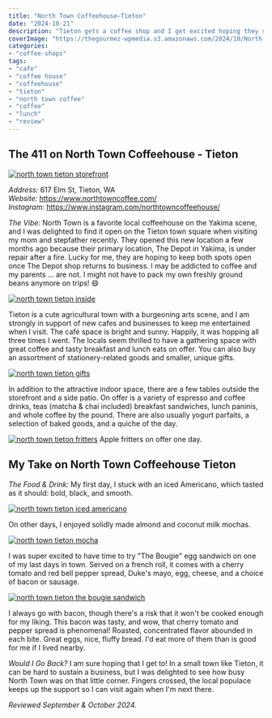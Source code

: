 ```yaml
---
title: "North Town Coffeehouse–Tieton"
date: "2024-10-21"
description: "Tieton gets a coffee shop and I get excited hoping they stick around for my next visit! Plus, that's a delicious breakfast sandwich."
coverImage: "https://thegourmez-wpmedia.s3.amazonaws.com/2024/10/North-Town-Tieton+(12).jpg"
categories:
- "coffee-shops"
tags:
- "cafe"
- "coffee house"
- "coffeehouse"
- "tieton"
- "north town coffee"
- "coffee"
- "lunch"
- "review"
---
```

## The 411 on North Town Coffeehouse - Tieton

[![north town tieton storefront](https://thegourmez-wpmedia.s3.amazonaws.com/2024/10/North-Town-Tieton+(2).jpg)](https://thegourmez-wpmedia.s3.amazonaws.com/2024/10/North-Town-Tieton+(2).jpg)

*Address:* 617 Elm St, Tieton, WA\
*Website:* <https://www.northtowncoffee.com/>\
*Instagram:* <https://www.instagram.com/northtowncoffeehouse/>

*The Vibe:* North Town is a favorite local coffeehouse on the Yakima scene, and I was delighted to find it open on the Tieton town square when visiting my mom and stepfather recently. They opened this new location a few months ago because their primary location, The Depot in Yakima, is under repair after a fire. Lucky for me, they are hoping to keep both spots open once The Depot shop returns to business. I may be addicted to coffee and my parents ... are not. I might not have to pack my own freshly ground beans anymore on trips! 😄

[![north town tieton inside](https://thegourmez-wpmedia.s3.amazonaws.com/2024/10/North-Town-Tieton+(13).jpg)](https://thegourmez-wpmedia.s3.amazonaws.com/2024/10/North-Town-Tieton+(13).jpg)

Tieton is a cute agricultural town with a burgeoning arts scene, and I am strongly in support of new cafes and businesses to keep me entertained when I visit. The café space is bright and sunny. Happily, it was hopping all three times I went. The locals seem thrilled to have a gathering space with great coffee and tasty breakfast and lunch eats on offer. You can also buy an assortment of stationery-related goods and smaller, unique gifts.

[![north town tieton gifts](https://thegourmez-wpmedia.s3.amazonaws.com/2024/10/North-Town-Tieton+(14).jpg)](https://thegourmez-wpmedia.s3.amazonaws.com/2024/10/North-Town-Tieton+(14).jpg)

In addition to the attractive indoor space, there are a few tables outside the storefront and a side patio. On offer is a variety of espresso and coffee drinks, teas (matcha & chai included) breakfast sandwiches, lunch paninis, and whole coffee by the pound. There are also usually yogurt parfaits, a selection of baked goods, and a quiche of the day.

<div class="caption">

[![north town tieton fritters](https://thegourmez-wpmedia.s3.amazonaws.com/2024/10/North-Town-Tieton+(22).jpg)](https://thegourmez-wpmedia.s3.amazonaws.com/2024/10/North-Town-Tieton+(22).jpg) Apple fritters on offer one day. </div>

## My Take on North Town Coffeehouse Tieton

*The Food & Drink:* My first day, I stuck with an iced Americano, which tasted as it should: bold, black, and smooth.

[![north town tieton iced americano](https://thegourmez-wpmedia.s3.amazonaws.com/2024/10/North-Town-Tieton+(20).jpg)](https://thegourmez-wpmedia.s3.amazonaws.com/2024/10/North-Town-Tieton+(20).jpg)

On other days, I enjoyed solidly made almond and coconut milk mochas.

[![north town tieton mocha](https://thegourmez-wpmedia.s3.amazonaws.com/2024/10/North-Town-Tieton+(21).jpg)](https://thegourmez-wpmedia.s3.amazonaws.com/2024/10/North-Town-Tieton+(21).jpg)

I was super excited to have time to try "The Bougie" egg sandwich on one of my last days in town. Served on a french roll, it comes with a cherry tomato and red bell pepper spread, Duke's mayo, egg, cheese, and a choice of bacon or sausage.

[![north town tieton the bougie sandwich](https://thegourmez-wpmedia.s3.amazonaws.com/2024/10/North-Town-Tieton+(12).jpg)](https://thegourmez-wpmedia.s3.amazonaws.com/2024/10/North-Town-Tieton+(12).jpg)

I always go with bacon, though there's a risk that it won't be cooked enough for my liking. This bacon was tasty, and wow, that cherry tomato and pepper spread is phenomenal! Roasted, concentrated flavor abounded in each bite. Great eggs, nice, fluffy bread. I'd eat more of them than is good for me if I lived nearby.

*Would I Go Back?* I am sure hoping that I get to! In a small town like Tieton, it can be hard to sustain a business, but I was delighted to see how busy North Town was on that little corner. Fingers crossed, the local populace keeps up the support so I can visit again when I'm next there.

*Reviewed September & October 2024.*
